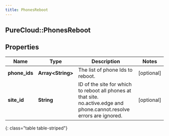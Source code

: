 ```yaml
---
title: PhonesReboot
---
```

## PureCloud::PhonesReboot

## Properties

|Name | Type | Description | Notes|
|------------ | ------------- | ------------- | -------------|
| **phone_ids** | **Array&lt;String&gt;** | The list of phone Ids to reboot. | [optional] |
| **site_id** | **String** | ID of the site for which to reboot all phones at that site. no.active.edge and phone.cannot.resolve errors are ignored. | [optional] |
{: class="table table-striped"}


